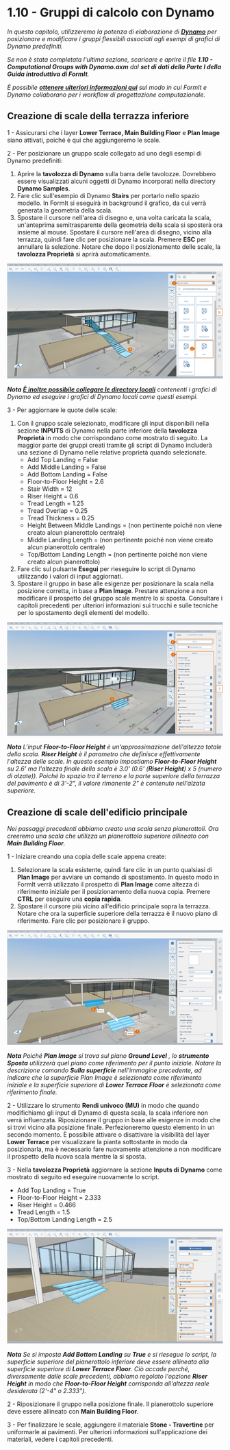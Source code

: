 # 1.10 - Gruppi di calcolo con Dynamo

_In questo capitolo, utilizzeremo la potenza di elaborazione di_ [_**Dynamo**_](http://dynamobim.org) _per posizionare e modificare i gruppi flessibili associati agli esempi di grafici di Dynamo predefiniti._

_Se non è stata completata l'ultima sezione, scaricare e aprire il file_ _**1.10 - Computational Groups with Dynamo.axm**_ _dal_ _**set di dati della Parte I della Guida introduttiva di FormIt**._

_È possibile_ [_**ottenere ulteriori informazioni qui**_](http://formit.autodesk.com/page/formit-dynamo) _sul modo in cui FormIt e Dynamo collaborano per i workflow di progettazione computazionale._

## **Creazione di scale della terrazza inferiore**

1 - Assicurarsi che i layer **Lower Terrace, Main Building Floor** e **Plan Image** siano attivati, poiché è qui che aggiungeremo le scale.

2 - Per posizionare un gruppo scale collegato ad uno degli esempi di Dynamo predefiniti:

1. Aprire la **tavolozza di Dynamo** sulla barra delle tavolozze. Dovrebbero essere visualizzati alcuni oggetti di Dynamo incorporati nella directory **Dynamo Samples**.
2. Fare clic sull'esempio di Dynamo **Stairs** per portarlo nello spazio modello. In FormIt si eseguirà in background il grafico, da cui verrà generata la geometria della scala.
3. Spostare il cursore nell'area di disegno e, una volta caricata la scala, un'anteprima semitrasparente della geometria della scala si sposterà ora insieme al mouse. Spostare il cursore nell'area di disegno, vicino alla terrazza, quindi fare clic per posizionare la scala. Premere **ESC** per annullare la selezione. Notare che dopo il posizionamento delle scale, la **tavolozza Proprietà** si aprirà automaticamente.

![](<../../.gitbook/assets/0 (15) (1).png>)

_**Nota**_ [_**È inoltre possibile collegare le directory locali**_](https://formit.autodesk.com/page/formit-dynamo#dynamo-getting-started) _contenenti i grafici di Dynamo ed eseguire i grafici di Dynamo locali come questi esempi._

3 - Per aggiornare le quote delle scale:

1. Con il gruppo scale selezionato, modificare gli input disponibili nella sezione **INPUTS** di Dynamo nella parte inferiore della **tavolozza Proprietà** in modo che corrispondano come mostrato di seguito. La maggior parte dei gruppi creati tramite gli script di Dynamo includerà una sezione di Dynamo nelle relative proprietà quando selezionate.
   * Add Top Landing = False
   * Add Middle Landing = False
   * Add Bottom Landing = False
   * Floor-to-Floor Height = 2.6
   * Stair Width = 12
   * Riser Height = 0.6
   * Tread Length = 1.25
   * Tread Overlap = 0.25
   * Tread Thickness = 0.25
   * Height Between Middle Landings = (non pertinente poiché non viene creato alcun pianerottolo centrale)
   * Middle Landing Length = (non pertinente poiché non viene creato alcun pianerottolo centrale)
   * Top/Bottom Landing Length = (non pertinente poiché non viene creato alcun pianerottolo)
2. Fare clic sul pulsante **Esegui** per rieseguire lo script di Dynamo utilizzando i valori di input aggiornati.
3. Spostare il gruppo in base alle esigenze per posizionare la scala nella posizione corretta, in base a **Plan Image**. Prestare attenzione a non modificare il prospetto del gruppo scale mentre lo si sposta. Consultare i capitoli precedenti per ulteriori informazioni sui trucchi e sulle tecniche per lo spostamento degli elementi del modello.

![](<../../.gitbook/assets/1 (11).png>)

_**Nota**_ _L'input_ _**Floor-to-Floor Height**_ _è un'approssimazione dell'altezza totale della scala._ _**Riser Height**_ _è il parametro che definisce effettivamente l'altezza delle scale. In questo esempio impostiamo_ _**Floor-to-Floor Height**_ _su 2.6' ma l'altezza finale della scala è 3.0' (0.6' (**Riser Height**) x 5 (numero di alzate)). Poiché lo spazio tra il terreno e la parte superiore della terrazza del pavimento è di 3'-2", il valore rimanente 2" è contenuto nell'alzata superiore._

## **Creazione di scale dell'edificio principale**

_Nei passaggi precedenti abbiamo creato una scala senza pianerottoli. Ora creeremo una scala che utilizza un pianerottolo superiore allineato con_ _**Main Building Floor**._

1 - Iniziare creando una copia delle scale appena create:

1. Selezionare la scala esistente, quindi fare clic in un punto qualsiasi di **Plan Image** per avviare un comando di spostamento. In questo modo in FormIt verrà utilizzato il prospetto di **Plan Image** come altezza di riferimento iniziale per il posizionamento della nuova copia. Premere **CTRL** per eseguire una **copia rapida**.
2. Spostare il cursore più vicino all'edificio principale sopra la terrazza. Notare che ora la superficie superiore della terrazza è il nuovo piano di riferimento. Fare clic per posizionare il gruppo.

![](<../../.gitbook/assets/2 (9) (1).png>)

_**Nota**_ _Poiché_ _**Plan Image**_ _si trova sul piano_ _**Ground Level**_ _, lo_ _**strumento Sposta**_ _utilizzerà quel piano come riferimento per il punto iniziale. Notare la descrizione comando_ _**Sulla superficie**_ _nell'immagine precedente, ad indicare che la superficie Plan Image è selezionata come riferimento iniziale e la superficie superiore di_ _**Lower Terrace Floor**_ _è selezionata come riferimento finale._

2 - Utilizzare lo strumento **Rendi univoco (MU)** in modo che quando modifichiamo gli input di Dynamo di questa scala, la scala inferiore non verrà influenzata. Riposizionare il gruppo in base alle esigenze in modo che si trovi vicino alla posizione finale. Perfezioneremo questo elemento in un secondo momento. È possibile attivare o disattivare la visibilità del layer **Lower Terrace** per visualizzare la pianta sottostante in modo da posizionarla, ma è necessario fare nuovamente attenzione a non modificare il prospetto della nuova scala mentre la si sposta.

3 - Nella **tavolozza Proprietà** aggiornare la sezione **Inputs di Dynamo** come mostrato di seguito ed eseguire nuovamente lo script.

* Add Top Landing = True
* Floor-to-Floor Height = 2.333
* Riser Height = 0.466
* Tread Length = 1.5
* Top/Bottom Landing Length = 2.5

![](<../../.gitbook/assets/3 (1).jpeg>)

_**Nota**_ _Se si imposta_ _**Add Bottom Landing**_ _su_ _**True**_ _e si riesegue lo script, la superficie superiore del pianerottolo inferiore deve essere allineata alla superficie superiore di_ _**Lower Terrace Floor**. Ciò accade perché, diversamente dalle scale precedenti, abbiamo regolato l'opzione_ _**Riser Height**_ _in modo che_ _**Floor-to-Floor Height**_ _corrisponda all'altezza reale desiderata (2'-4" o 2.333")._

2 - Riposizionare il gruppo nella posizione finale. Il pianerottolo superiore deve essere allineato con **Main Building Floor**.

3 - Per finalizzare le scale, aggiungere il materiale **Stone - Travertine** per uniformarle ai pavimenti. Per ulteriori informazioni sull'applicazione dei materiali, vedere i capitoli precedenti.
